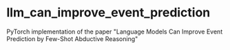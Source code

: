 # llm_can_improve_event_prediction
PyTorch implementation of the paper "Language Models Can Improve Event Prediction by Few-Shot Abductive Reasoning"
